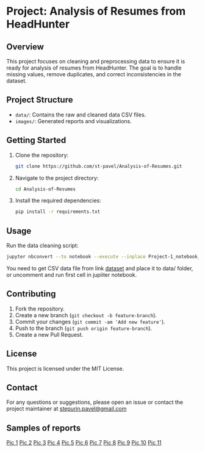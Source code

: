 # Project: Analysis of Resumes from HeadHunter

## Overview
This project focuses on cleaning and preprocessing data to ensure it is ready for analysis of resumes from HeadHunter. The goal is to handle missing values, remove duplicates, and correct inconsistencies in the dataset. 

## Project Structure
- `data/`: Contains the raw and cleaned data CSV files.
- `images/`: Generated reports and visualizations.

## Getting Started
1. Clone the repository:
    ```bash
    git clone https://github.com/st-pavel/Analysis-of-Resumes.git
    ```
2. Navigate to the project directory:
    ```bash
    cd Analysis-of-Resumes
    ```
3. Install the required dependencies:
    ```bash
    pip install -r requirements.txt
    ```

## Usage
Run the data cleaning script:
```bash
jupyter nbconvert --to notebook --execute --inplace Project-1_notebook_template.ipynb
```
You need to get CSV data file from link [dataset](https://drive.google.com/file/d/1tVzXUTGh4rV97tf8G0AwjqDXKrJ2OdWG/view?usp=sharing) and place it to data/ folder, or uncomment and run first cell in jupiiter notebook. 


## Contributing
1. Fork the repository.
2. Create a new branch (`git checkout -b feature-branch`).
3. Commit your changes (`git commit -am 'Add new feature'`).
4. Push to the branch (`git push origin feature-branch`).
5. Create a new Pull Request.

## License
This project is licensed under the MIT License.

## Contact
For any questions or suggestions, please open an issue or contact the project maintainer at stepurin.pavel@gmail.com

## Samples of reports

[Pic 1](https://st-pavel.github.io/images/plot_001.html)
[Pic 2](https://st-pavel.github.io/images/plot_002.html)
[Pic 3](https://st-pavel.github.io/images/plot_003.html)
[Pic 4](https://st-pavel.github.io/images/plot_004.html)
[Pic 5](https://st-pavel.github.io/images/plot_005.html)
[Pic 6](https://st-pavel.github.io/images/plot_006.html)
[Pic 7](https://st-pavel.github.io/images/plot_007.html)
[Pic 8](https://st-pavel.github.io/images/plot_008.html)
[Pic 9](https://st-pavel.github.io/images/plot_009.html)
[Pic 10](https://st-pavel.github.io/images/plot_010.html)
[Pic 11](https://st-pavel.github.io/images/plot_011.html)